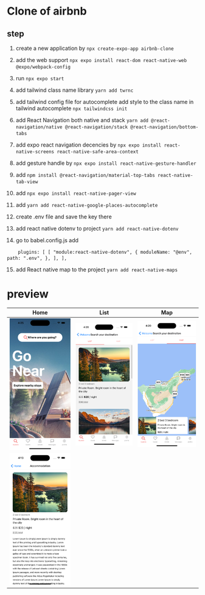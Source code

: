 # Clone of airbnb

## step

1. create a new application by
   `npx create-expo-app airbnb-clone`

2. add the web support `npx expo install react-dom react-native-web @expo/webpack-config`

3. run `npx expo start`

4. add tailwind class name library `yarn add twrnc`

5. add tailwind config file for autocomplete add style to the class name in tailwind autocomplete `npx tailwindcss init`
6. add React Navigation both native and stack `yarn add @react-navigation/native @react-navigation/stack @react-navigation/bottom-tabs`

7. add expo react navigation decencies by `npx expo install react-native-screens react-native-safe-area-context`

8. add gesture handle by `npx expo install react-native-gesture-handler`

9. add `npm install @react-navigation/material-top-tabs react-native-tab-view`

10. add `npx expo install react-native-pager-view`

11. add `yarn add react-native-google-places-autocomplete`

12. create .env file and save the key there

13. add react native dotenv to project `yarn add react-native-dotenv`

14. go to babel.config.js add

```
    plugins: [ [ "module:react-native-dotenv", { moduleName: "@env", path: ".env", }, ], ],

```

15. add React native map to the project `yarn add react-native-maps`

# preview

| Home                         | List                         | Map                          |
| ---------------------------- | ---------------------------- | ---------------------------- |
| ![alt text](./preview/1.png) | ![alt text](./preview/2.png) | ![alt text](./preview/3.png) |
| ![alt text](./preview/4.png) |
